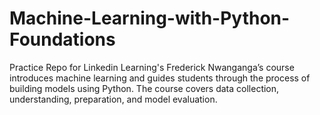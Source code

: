 # Machine-Learning-with-Python-Foundations
Practice Repo for Linkedin Learning's Frederick Nwanganga’s course introduces machine learning and guides students through the process of building models using Python. The course covers data collection, understanding, preparation, and model evaluation.
